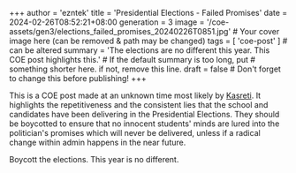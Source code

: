 +++
author = 'ezntek'
title = 'Presidential Elections - Failed Promises'
date = 2024-02-26T08:52:21+08:00
generation = 3
image = '/coe-assets/gen3/elections_failed_promises_20240226T0851.jpg' # Your cover image here (can be removed & path may be changed)
tags = [ 'coe-post' ]            # can be altered
summary = 'The elections are no different this year. This COE post highlights this.'                     # If the default summary is too long, put
                                 # something shorter here. if not, remove this line.
draft = false                     # Don't forget to change this before publishing!
+++

This is a COE post made at an unknown time most likely by [Kasreti](/about-us). It highlights the repetitiveness and the consistent lies that the school and candidates have been delivering in the Presidential Elections. They should be boycotted to ensure that no innocent students' minds are lured into the politician's promises which will never be delivered, unless if a radical change within admin happens in the near future.

Boycott the elections. This year is no different.